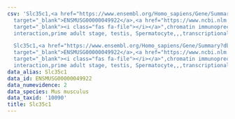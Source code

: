 ```yaml
---
csv: 'Slc35c1,<a href="https://www.ensembl.org/Homo_sapiens/Gene/Summary?db=core;g=ENSMUSG00000049922"
  target="_blank">ENSMUSG00000049922</a>,<a href="https://www.ncbi.nlm.nih.gov/pubmed/25450459"
  target="_blank"><i class="fas fa-file"></i></a>",chromatin immunoprecipitation assay,direct
  interaction,prime adult stage, testis, Spermatocyte,,,transcriptional regulation,

  Slc35c1,<a href="https://www.ensembl.org/Homo_sapiens/Gene/Summary?db=core;g=ENSMUSG00000049922"
  target="_blank">ENSMUSG00000049922</a>,<a href="https://www.ncbi.nlm.nih.gov/pubmed/25450459"
  target="_blank"><i class="fas fa-file"></i></a>",chromatin immunoprecipitation assay,direct
  interaction,prime adult stage, testis, Spermatocyte,,,transcriptional regulation,'
data_alias: Slc35c1
data_id: ENSMUSG00000049922
data_numevidence: 2
data_species: Mus musculus
data_taxid: '10090'
title: Slc35c1
---
```

